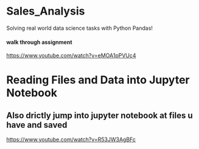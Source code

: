 # Sales_Analysis
Solving real world data science tasks with Python Pandas!
#### walk through assignment 
https://www.youtube.com/watch?v=eMOA1pPVUc4
# Reading Files and Data into Jupyter Notebook
## Also drictly jump into jupyter notebook at files u have and saved
https://www.youtube.com/watch?v=R53JW3AgBFc
